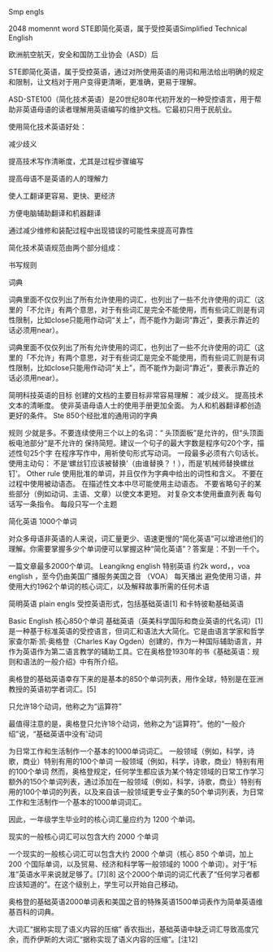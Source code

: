 Smp engls 


2048  momennt word
STE即简化英语，属于受控英语Simplified Technical English

欧洲航空航天，安全和国防工业协会（ASD）后

STE即简化英语，属于受控英语，通过对所使用英语的用词和用法给出明确的规定和限制，让文档对于用户变得更清晰，更准确，更易于理解。

ASD-STE100（简化技术英语）是20世纪80年代初开发的一种受控语言，用于帮助非英语母语的读者理解用英语编写的维护文档。它最初只用于民航业。

使用简化技术英语好处：

减少歧义


提高技术写作清晰度，尤其是过程步骤编写


提高母语不是英语的人的理解力


使人工翻译更容易、更快、更经济


方便电脑辅助翻译和机器翻译


通过减少维修和装配过程中出现错误的可能性来提高可靠性




简化技术英语规范由两个部分组成：

书写规则


词典


词典里面不仅仅列出了所有允许使用的词汇，也列出了一些不允许使用的词汇（这里的「不允许」有两个意思，对于有些词汇是完全不能使用，而有些词汇则是有词性限制，比如close只能用作动词“关上”，而不能作为副词“靠近”，要表示靠近的话必须用near）。


词典里面不仅仅列出了所有允许使用的词汇，也列出了一些不允许使用的词汇（这里的「不允许」有两个意思，对于有些词汇是完全不能使用，而有些词汇则是有词性限制，比如close只能用作动词“关上”，而不能作为副词“靠近”，要表示靠近的话必须用near）。


简明科技英语的目标
创建的文档的主要目标非常容易理解：
减少歧义。
提高技术文本的清晰度。
使非英语母语人士的使用手册更加全面。
为人和机器翻译都创造更好的条件。
Ste 850个经批准的通用词的字典

规则
少就是多。不要连续使用三个以上的名词：“
头顶面板”是允许的，但“头顶面板电池部分”是不允许的
保持简短。建议一个句子的最大字数是程序句20个字，描述性句25个字
在程序写作中，用祈使句形式写动词。
一段最多必须有六句话长。
使用主动句：
不是‘螺丝钉应该被替换’（由谁替换？！），而是‘机械师替换螺丝钉’。
Other rule
使用批准的单词，并且仅作为字典中给出的词性和含义。
不要在过程中使用被动语态。
在描述性文本中尽可能使用主动语态。
不要省略句子的某些部分（例如动词、主语、文章）以使文本更短。
对复杂文本使用垂直列表
每句话写一条指令。
每段只写一个主题



简化英语  1000个单词


对众多母语非英语的人来说，词汇量更少、语速更慢的“简化英语”可以增进他们的理解。你需要掌握多少个单词便可以掌握这种“简化英语”？答案是：不到一千个。

一篇文章最多2000个单词。
Leangikng english 特别英语
约2k word，，voa english
，至今仍由美国广播服务美国之音 （VOA） 每天播出
避免使用习语，并使用大约1962个单词的核心词汇，以及解释故事所需的任何术语

简明英语 plain engls
受控英语形式，包括基础英语[1] 和卡特彼勒基础英语

Basic English 核心850个单词 
基础英语（英美科学国际和商业英语的代名词）[1]是一种基于标准英语的受控语言，但词汇和语法大大简化。它是由语言学家和哲学家查尔斯·凯·奥格登（Charles Kay Ogden）创建的，作为一种国际辅助语言，并作为英语作为第二语言教学的辅助工具。它在奥格登1930年的书《基础英语：规则和语法的一般介绍》中有所介绍。

奥格登的基础英语幸存下来的是基本的850个单词列表，用作全球，特别是在亚洲教授的英语初学者词汇。[5]


只允许18个动词，他称之为“运算符”


最值得注意的是，奥格登只允许18个动词，他称之为“运算符”。他的“一般介绍”说，“基础英语中没有'动词


为日常工作和生活制作一个基本的1000单词词汇。
一般领域（例如，科学，诗歌，商业）特别有用的100个单词
一般领域（例如，科学，诗歌，商业）特别有用的100个单词
然而，奥格登规定，任何学生都应该为某个特定领域的日常工作学习额外的150个单词列表，通过添加在一般领域（例如，科学，诗歌，商业）特别有用的100个单词的列表，以及来自该一般领域更专业子集的50个单词列表，为日常工作和生活制作一个基本的1000单词词汇。

因此，一年级学生毕业时的核心词汇量应约为 1200 个单词。


现实的一般核心词汇可以包含大约 2000 个单词

一个现实的一般核心词汇可以包含大约 2000 个单词（核心 850 个单词，加上 200 个国际单词，以及贸易、经济和科学等一般领域的 1000 个单词）。对于“标准”英语水平来说就足够了。[7][8] 这个2000个单词的词汇代表了“任何学习者都应该知道的”。在这个级别上，学生可以开始自己移动。


奥格登的基础英语2000单词表和美国之音的特殊英语1500单词表作为简单英语维基百科的词典。


大词汇“据称实现了语义内容的压缩”
香农指出，基础英语中缺乏词汇导致高度冗余，而乔伊斯的大词汇“据称实现了语义内容的压缩”。[注12]
